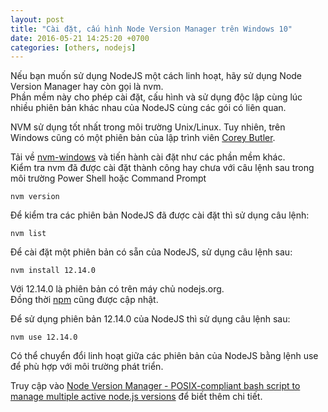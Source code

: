 ```yaml
---
layout: post
title: "Cài đặt, cấu hình Node Version Manager trên Windows 10"
date: 2016-05-21 14:25:20 +0700
categories: [others, nodejs]
---
```


Nếu bạn muốn sử dụng NodeJS một cách linh hoạt, hãy sử dụng Node Version Manager hay còn gọi là nvm.  
Phần mềm này cho phép cài đặt, cấu hình và sử dụng độc lập cùng lúc nhiều phiên bản khác nhau của NodeJS cùng các gói có liên quan.

NVM sử dụng tốt nhất trong môi trường Unix/Linux.
Tuy nhiên, trên Windows cũng có một phiên bản của lập trình viên [Corey Butler](https://github.com/coreybutler).

Tải về [nvm-windows](https://vegetaz.github.io/) và tiến hành cài đặt như các phần mềm khác.  
Kiểm tra nvm đã được cài đặt thành công hay chưa với câu lệnh sau trong môi trường Power Shell hoặc Command Prompt

```
nvm version
```

Để kiểm tra các phiên bản NodeJS đã được cài đặt thì sử dụng câu lệnh:

```
nvm list
```

Để cài đặt một phiên bản có sẵn của NodeJS, sử dụng câu lệnh sau:

```
nvm install 12.14.0
```

Với 12.14.0 là phiên bản có trên máy chủ nodejs.org.  
Đồng thời [npm](https://www.npmjs.com/) cũng được cập nhật.

Để sử dụng phiên bản 12.14.0 của NodeJS thì sử dụng câu lệnh sau:

```
nvm use 12.14.0
```

Có thể chuyển đổi linh hoạt giữa các phiên bản của NodeJS bằng lệnh use để phù hợp với môi trường phát triển.

Truy cập vào [Node Version Manager - POSIX-compliant bash script to manage multiple active node.js versions](https://github.com/nvm-sh/nvm) để biết thêm chi tiết.
